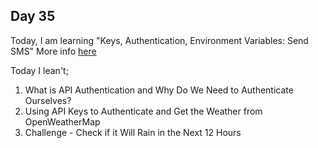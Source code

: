## Day 35

Today, I am learning "Keys, Authentication, Environment Variables: Send SMS"
More info [here](Day35/Day35.md)

Today I lean't;

1. What is API Authentication and Why Do We Need to Authenticate Ourselves?
2. Using API Keys to Authenticate and Get the Weather from OpenWeatherMap
3. Challenge - Check if it Will Rain in the Next 12 Hours

